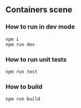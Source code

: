 ## Containers scene

### How to run in dev mode

```shell
npm i
npm run dev
```

### How to run unit tests

```shell
npm run test
```

### How to build

```shell
npm run build
```
